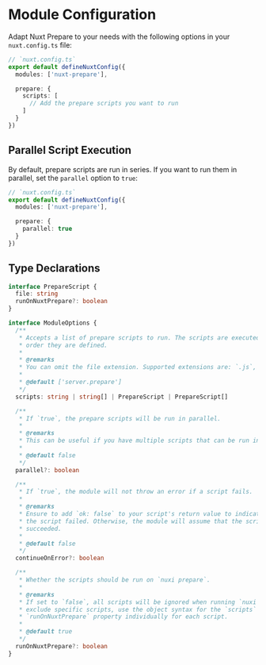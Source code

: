# Module Configuration

Adapt Nuxt Prepare to your needs with the following options in your `nuxt.config.ts` file:

```ts
// `nuxt.config.ts`
export default defineNuxtConfig({
  modules: ['nuxt-prepare'],

  prepare: {
    scripts: [
      // Add the prepare scripts you want to run
    ]
  }
})
```

## Parallel Script Execution

By default, prepare scripts are run in series. If you want to run them in parallel, set the `parallel` option to `true`:

```ts
// `nuxt.config.ts`
export default defineNuxtConfig({
  modules: ['nuxt-prepare'],

  prepare: {
    parallel: true
  }
})
```

## Type Declarations

```ts
interface PrepareScript {
  file: string
  runOnNuxtPrepare?: boolean
}

interface ModuleOptions {
  /**
   * Accepts a list of prepare scripts to run. The scripts are executed in the
   * order they are defined.
   *
   * @remarks
   * You can omit the file extension. Supported extensions are: `.js`, `.mjs`, `.ts`.
   *
   * @default ['server.prepare']
   */
  scripts: string | string[] | PrepareScript | PrepareScript[]

  /**
   * If `true`, the prepare scripts will be run in parallel.
   *
   * @remarks
   * This can be useful if you have multiple scripts that can be run independently.
   *
   * @default false
   */
  parallel?: boolean

  /**
   * If `true`, the module will not throw an error if a script fails.
   *
   * @remarks
   * Ensure to add `ok: false` to your script's return value to indicate that
   * the script failed. Otherwise, the module will assume that the script
   * succeeded.
   *
   * @default false
   */
  continueOnError?: boolean

  /**
   * Whether the scripts should be run on `nuxi prepare`.
   *
   * @remarks
   * If set to `false`, all scripts will be ignored when running `nuxi prepare`. If you want to
   * exclude specific scripts, use the object syntax for the `scripts` option and set the
   * `runOnNuxtPrepare` property individually for each script.
   *
   * @default true
   */
  runOnNuxtPrepare?: boolean
}
```
